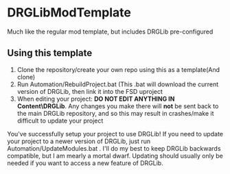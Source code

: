 # DRGLibModTemplate
Much like the regular mod template, but includes DRGLib pre-configured

## Using this template
1. Clone the repository/create your own repo using this as a template(And clone)
2. Run Automation/RebuildProject.bat (This .bat will download the current version of DRGLib, then link it into the FSD uproject
3. When editing your project: **DO NOT EDIT ANYTHING IN Content\DRGLib**. Any changes you make there will **not** be sent back to the main DRGLib repository, and so this may result in crashes/make it difficult to update your project

You've successfully setup your project to use DRGLib! If you need to update your project to a newer version of DRGLib, just run Automation/UpdateModules.bat . I'll do my best to keep DRGLib backwards compatible, but I am mearly a mortal dwarf. Updating should usually only be needed if you want to access a new feature of DRGLib. 
